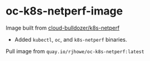 # oc-k8s-netperf-image

Image built from [cloud-bulldozer/k8s-netperf](https://github.com/cloud-bulldozer/k8s-netperf)
- Added `kubectl`, `oc`, and `k8s-netperf` binaries. 

Pull image from `quay.io/rjhowe/oc-k8s-netperf:latest`
